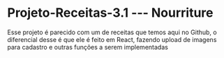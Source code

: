 # Projeto-Receitas-3.1 --- Nourriture
Esse projeto é parecido com um de receitas que temos aqui no Github, o diferencial desse é que ele é feito em React, fazendo upload de imagens para cadastro e outras funções a serem implementadas
